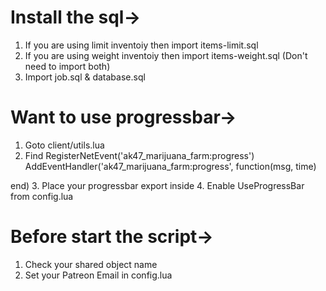 Install the sql->
===============================================================
1. 	If you are using limit inventoiy then import items-limit.sql
1. 	If you are using weight inventoiy then import items-weight.sql
 	(Don't need to import both)
2.	Import job.sql & database.sql

Want to use progressbar->
===============================================================
1. Goto client/utils.lua
2. Find
RegisterNetEvent('ak47_marijuana_farm:progress')
AddEventHandler('ak47_marijuana_farm:progress', function(msg, time)
    
end)
3. Place your progressbar export inside
4. Enable UseProgressBar from config.lua

Before start the script->
===============================================================
1. Check your shared object name
2. Set your Patreon Email in config.lua